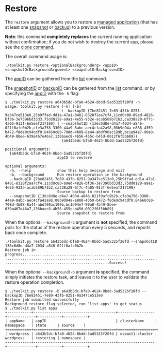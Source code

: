 # Restore

The `restore` argument allows you to restore a [managed application](../manage/README.md#app) (that has at least one [snapshot](../create/README.md#snapshot) or [backup](../create/README.md#backup)) to a previous version.

**Note**: this command **completely replaces** the current running application without confirmation; if you do not wish to destroy the current app, please see the [clone command](../clone/README.md).

The overall command usage is:

```text
./toolkit.py restore <optionalBackgroundArg> <appID> <snapshotOrBackgroundArgument> <snapshotOrBackgroundID>
```

The [appID](../list/README.md#apps) can be gathered from the [list](../list/README.md) command.

The [snapshotID](../list/README.md#snapshots) or [backupID](../list/README.md#backups) can be gathered from the [list](../list/README.md) command, or by specifying the [appID](../list/README.md#apps) with the `-h` flag:

```text
$ ./toolkit.py restore a643b5dc-bfa0-4624-8bdd-5ad5325f20fd -h
usage: toolkit.py restore [-h] [-b]
                          (--backupID {7be82451-7e89-43fb-8251-9a347ce513e0,25b9ffad-dd1a-47a1-8481-8328f2aa7cf4,11cd0c80-89ed-4826-bf36-3e7396bd33d3,75dd0128-a9a1-4e55-932e-acab589b71b2,ca338a28-6f7c-4a05-913f-6e5eaf217190} | --snapshotID {136c0d8e-d4a7-4034-a846-021f0afc0b2b,cfe3a758-3300-44a9-8abc-aec4cfa42a98,08b9d94a-e888-4359-b472-f8de0c94cdf0,84660c80-708d-4b08-8a44-abdf90ac199b,bc1e94e7-90a0-4b49-8bee-639a467e46a7,136baec8-4b56-455c-b45d-0012f6f5bb89})
                          {a643b5dc-bfa0-4624-8bdd-5ad5325f20fd}

positional arguments:
  {a643b5dc-bfa0-4624-8bdd-5ad5325f20fd}
                        appID to restore

optional arguments:
  -h, --help            show this help message and exit
  -b, --background      Run restore operation in the background
  --backupID {7be82451-7e89-43fb-8251-9a347ce513e0,25b9ffad-dd1a-47a1-8481-8328f2aa7cf4,11cd0c80-89ed-4826-bf36-3e7396bd33d3,75dd0128-a9a1-4e55-932e-acab589b71b2,ca338a28-6f7c-4a05-913f-6e5eaf217190}
                        Source backup to restore from
  --snapshotID {136c0d8e-d4a7-4034-a846-021f0afc0b2b,cfe3a758-3300-44a9-8abc-aec4cfa42a98,08b9d94a-e888-4359-b472-f8de0c94cdf0,84660c80-708d-4b08-8a44-abdf90ac199b,bc1e94e7-90a0-4b49-8bee-639a467e46a7,136baec8-4b56-455c-b45d-0012f6f5bb89}
                        Source snapshot to restore from
```

When the optional `--background`/`-b` argument is **not** specified, the command polls for the status of the restore operation every 5 seconds, and reports back once complete.

```text
./toolkit.py restore a643b5dc-bfa0-4624-8bdd-5ad5325f20fd --snapshotID 136c0d8e-d4a7-4034-a846-021f0afc0b2b
Restore job in progress........................................................
...............................................................................
................................................Success!
```

When the optional `--background`/`-b` argument **is** specified, the command simply initiates the restore task, and leaves it to the user to validate the restore operation completion.

```text
$ ./toolkit.py restore -b a643b5dc-bfa0-4624-8bdd-5ad5325f20fd --backupID 7be82451-7e89-43fb-8251-9a347ce513e0
Restore job submitted successfully
Background restore flag selected, run 'list apps' to get status
$ ./toolkit.py list apps
+-----------+--------------------------------------+-----------------+-------------+-----------+-----------+
| appName   | appID                                | clusterName     | namespace   | state     | source    |
+===========+======================================+=================+=============+===========+===========+
| wordpress | a643b5dc-bfa0-4624-8bdd-5ad5325f20fd | useast1-cluster | wordpress   | restoring | namespace |
+-----------+--------------------------------------+-----------------+-------------+-----------+-----------+
```
